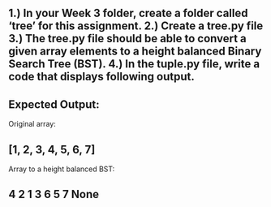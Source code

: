 1.) In your Week 3 folder, create a folder called ‘tree’ for this assignment.
2.) Create a tree.py file
3.) The tree.py file should be able to convert a given array elements to a height balanced Binary Search Tree (BST).
4.) In the tuple.py file, write a code that displays following output.
-----------------------------------------------------------------------------------------------------------
Expected Output:
-----------------------------------------------------------------------------------------------------------
Original array:

[1, 2, 3, 4, 5, 6, 7]
-----------------------------------------------------------------------------------------------------------
Array to a height balanced BST:

4
2
1
3
6
5
7
None
-----------------------------------------------------------------------------------------------------------